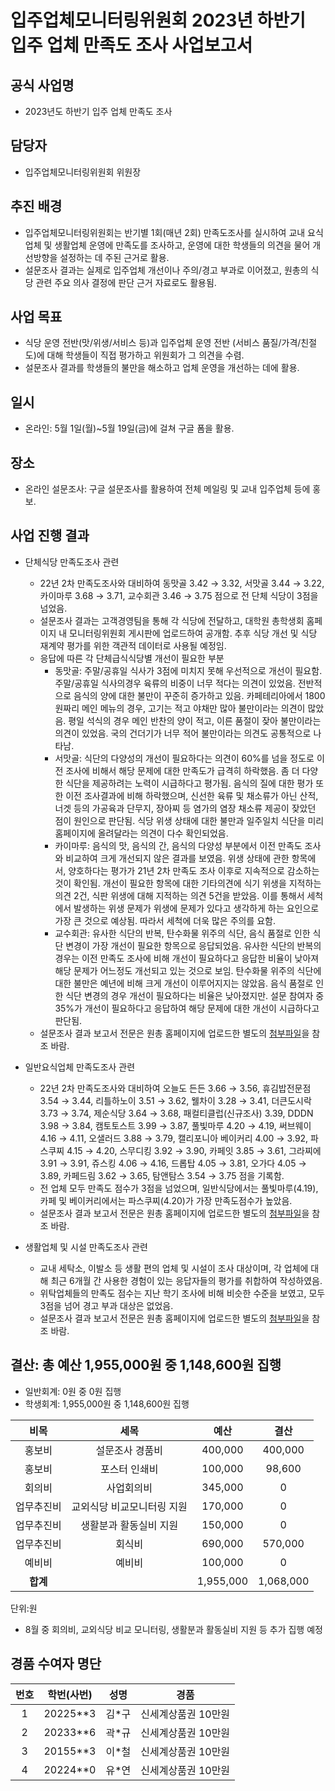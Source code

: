 입주업체모니터링위원회 2023년 하반기 입주 업체 만족도 조사 사업보고서
===

## 공식 사업명
- 2023년도 하반기 입주 업체 만족도 조사 

## 담당자
- 입주업체모니터링위원회 위원장

## 추진 배경
- 입주업체모니터링위원회는 반기별 1회(매년 2회) 만족도조사를 실시하여 교내 요식업체 및 생활업체 운영에 만족도를 조사하고, 운영에 대한 학생들의 의견을 물어 개선방향을 설정하는 데 주된 근거로 활용.
- 설문조사 결과는 실제로 입주업체 개선이나 주의/경고 부과로 이어졌고, 원총의 식당 관련 주요 의사 결정에 판단 근거 자료로도 활용됨.

## 사업 목표
- 식당 운영 전반(맛/위생/서비스 등)과 입주업체 운영 전반 (서비스 품질/가격/친절도)에 대해 학생들이 직접 평가하고 위원회가 그 의견을 수렴.
- 설문조사 결과를 학생들의 불만을 해소하고 업체 운영을 개선하는 데에 활용.

## 일시
- 온라인: 5월 1일(월)~5월 19일(금)에 걸쳐 구글 폼을 활용.

## 장소
- 온라인 설문조사: 구글 설문조사를 활용하여 전체 메일링 및 교내 입주업체 등에 홍보.

## 사업 진행 결과
- 단체식당 만족도조사 관련
  - 22년 2차 만족도조사와 대비하여 동맛골 3.42 → 3.32, 서맛골 3.44 → 3.22, 카이마루 3.68 → 3.71, 교수회관 3.46 → 3.75 점으로 전 단체 식당이 3점을 넘었음.
  - 설문조사 결과는 고객경영팀을 통해 각 식당에 전달하고, 대학원 총학생회 홈페이지 내 모니터링위원회 게시판에 업로드하여 공개함. 추후 식당 개선 및 식당 재계약 평가를 위한 객관적 데이터로 사용될 예정임.
  - 응답에 따른 각 단체급식식당별 개선이 필요한 부분
    - 동맛골: 주말/공휴일 식사가 3점에 미치지 못해 우선적으로 개선이 필요함. 주말/공휴일 식사의경우 육류의 비중이 너무 적다는 의견이 있었음. 전반적으로 음식의 양에 대한 불만이 꾸준히 증가하고 있음. 카페테리아에서 1800원짜리 메인 메뉴의 경우, 고기는 적고 야채만 많아 불만이라는 의견이 많았음. 평일 석식의 경우 메인 반찬의 양이 적고, 이른 품절이 잦아 불만이라는 의견이 있었음. 국의 건더기가 너무 적어 불만이라는 의견도 공통적으로 나타남.
    - 서맛골: 식단의 다양성의 개선이 필요하다는 의견이 60%를 넘을 정도로 이전 조사에 비해서 해당 문제에 대한 만족도가 급격히 하락했음. 좀 더 다양한 식단을 제공하려는 노력이 시급하다고 평가됨. 음식의 질에 대한 평가 또한 이전 조사결과에 비해 하락했으며, 신선한 육류 및 채소류가 아닌 산적, 너겟 등의 가공육과 단무지, 장아찌 등 염가의 염장 채소류 제공이 잦았던 점이 원인으로 판단됨. 식당 위생 상태에 대한 불만과 일주일치 식단을 미리 홈페이지에 올려달라는 의견이 다수 확인되었음.
    - 카이마루: 음식의 맛, 음식의 간, 음식의 다양성 부분에서 이전 만족도 조사와 비교하여 크게 개선되지 않은 결과를 보였음. 위생 상태에 관한 항목에서, 양호하다는 평가가 21년 2차 만족도 조사 이후로 지속적으로 감소하는 것이 확인됨. 개선이 필요한 항목에 대한 기타의견에 식기 위생을 지적하는 의견 2건, 식판 위생에 대해 지적하는 의견 5건을 받았음. 이를 통해서 세척에서 발생하는 위생 문제가 위생에 문제가 있다고 생각하게 하는 요인으로 가장 큰 것으로 예상됨. 따라서 세척에 더욱 많은 주의를 요함.
    - 교수회관: 유사한 식단의 반복, 탄수화물 위주의 식단, 음식 품절로 인한 식단 변경이 가장 개선이 필요한 항목으로 응답되었음. 유사한 식단의 반복의 경우는 이전 만족도 조사에 비해 개선이 필요하다고 응답한 비율이 낮아져 해당 문제가 어느정도 개선되고 있는 것으로 보임. 탄수화물 위주의 식단에 대한 불만은 예년에 비해 크게 개선이 이루어지지는 않았음. 음식 품절로 인한 식단 변경의 경우 개선이 필요하다는 비율은 낮아졌지만. 설문 참여자 중 35%가 개선이 필요하다고 응답하여 해당 문제에 대한 개선이 시급하다고 판단됨.
  - 설문조사 결과 보고서 전문은 원총 홈페이지에 업로드한 별도의 [첨부파일](https://gsa.kaist.ac.kr/rms_notice/224182)을 참조 바람.

- 일반요식업체 만족도조사 관련
  - 22년 2차 만족도조사와 대비하여 오늘도 든든 3.66 → 3.56, 휴김밥전문점 3.54 → 3.44, 리틀하노이 3.51 → 3.62, 웰차이 3.28 → 3.41, 더큰도시락 3.73 → 3.74, 제순식당 3.64 → 3.68, 패컬티클럽(신규조사) 3.39, DDDN 3.98 → 3.84, 캠토토스트 3.99 → 3.87, 풀빛마루 4.20 → 4.19, 써브웨이 4.16 → 4.11, 오샐러드 3.88 → 3.79, 캘리포니아 베이커리 4.00 → 3.92, 파스쿠찌 4.15 → 4.20, 스무디킹 3.92 → 3.90, 카페잇 3.85 → 3.61, 그라찌에 3.91 → 3.91, 쥬스킹 4.06 → 4.16, 드롭탑 4.05 → 3.81, 오가다 4.05 → 3.89, 카페드림 3.62 → 3.65, 탐앤탐스 3.54 → 3.75 점을 기록함.
  - 전 업체 모두 만족도 점수가 3점을 넘었으며, 일반식당에서는 풀빛마루(4.19), 카페 및 베이커리에서는 파스쿠찌(4.20)가 가장 만족도점수가 높았음.
  - 설문조사 결과 보고서 전문은 원총 홈페이지에 업로드한 별도의 [첨부파일](https://gsa.kaist.ac.kr/rms_notice/224182)을 참조 바람.

- 생활업체 및 시설 만족도조사 관련
  - 교내 세탁소, 이발소 등 생활 편의 업체 및 시설이 조사 대상이며, 각 업체에 대해 최근 6개월 간 사용한 경험이 있는 응답자들의 평가를 취합하여 작성하였음.
  - 위탁업체들의 만족도 점수는 지난 학기 조사에 비해 비슷한 수준을 보였고, 모두 3점을 넘어 경고 부과 대상은 없었음.
  - 설문조사 결과 보고서 전문은 원총 홈페이지에 업로드한 별도의 [첨부파일](https://gsa.kaist.ac.kr/rms_notice/224182)을 참조 바람.

## 결산: 총 예산 1,955,000원 중 1,148,600원 집행   
- 일반회계:  0원 중 0원 집행 
- 학생회계:  1,955,000원 중 1,148,600원 집행

|  **비목** |   **세목**   | **예산** | **결산** |
|:----------:|:------------:|:--------:|:--------:|
|홍보비|설문조사 경품비|400,000|400,000|
|홍보비|포스터 인쇄비|100,000|98,600|
|회의비|사업회의비|345,000|0|
|업무추진비|교외식당 비교모니터링 지원|170,000| 0 |
|업무추진비|생활분과 활동실비 지원|150,000| 0 |
|업무추진비|회식비|690,000|570,000|
|예비비|예비비|100,000|0|
|   **합계**  |              |1,955,000|1,068,000|

단위:원
- 8월 중 회의비, 교외식당 비교 모니터링, 생활분과 활동실비 지원 등 추가 집행 예정

## 경품 수여자 명단

| 번호 | 학번(사번)                | 성명   | 경품         |
|:----:|:-----------------------:|:------:|:------------:|
| 1  | 20225**3 | 김*구 | 신세계상품권 10만원 |
| 2  | 20233**6 | 곽*규 | 신세계상품권 10만원 |
| 3  | 20155**3 | 이*철 | 신세계상품권 10만원 |
| 4  | 20224**0 | 유*연 | 신세계상품권 10만원 |

